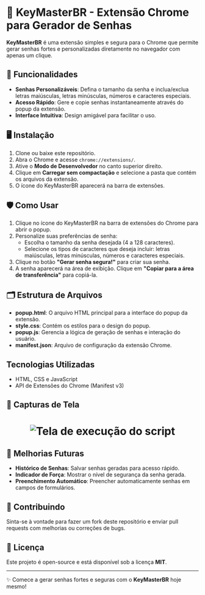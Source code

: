 # 🔐 KeyMasterBR - Extensão Chrome para Gerador de Senhas

**KeyMasterBR** é uma extensão simples e segura para o Chrome que permite gerar senhas fortes e personalizadas diretamente no navegador com apenas um clique.

## 🌟 Funcionalidades

- **Senhas Personalizáveis**: Defina o tamanho da senha e inclua/exclua letras maiúsculas, letras minúsculas, números e caracteres especiais.
- **Acesso Rápido**: Gere e copie senhas instantaneamente através do popup da extensão.
- **Interface Intuitiva**: Design amigável para facilitar o uso.

## 🖥️ Instalação

1. Clone ou baixe este repositório.
2. Abra o Chrome e acesse `chrome://extensions/`.
3. Ative o **Modo de Desenvolvedor** no canto superior direito.
4. Clique em **Carregar sem compactação** e selecione a pasta que contém os arquivos da extensão.
5. O ícone do KeyMasterBR aparecerá na barra de extensões.

## 🛡️ Como Usar

1. Clique no ícone do KeyMasterBR na barra de extensões do Chrome para abrir o popup.
2. Personalize suas preferências de senha:
   - Escolha o tamanho da senha desejada (4 a 128 caracteres).
   - Selecione os tipos de caracteres que deseja incluir: letras maiúsculas, letras minúsculas, números e caracteres especiais.
3. Clique no botão **"Gerar senha segura!"** para criar sua senha.
4. A senha aparecerá na área de exibição. Clique em **"Copiar para a área de transferência"** para copiá-la.

## 🗂️ Estrutura de Arquivos

- **popup.html**: O arquivo HTML principal para a interface do popup da extensão.
- **style.css**: Contém os estilos para o design do popup.
- **popup.js**: Gerencia a lógica de geração de senhas e interação do usuário.
- **manifest.json**: Arquivo de configuração da extensão Chrome.

## Tecnologias Utilizadas

- HTML, CSS e JavaScript
- API de Extensões do Chrome (Manifest v3)

## 📸 Capturas de Tela

<h1 align="center"> <img src="https://ik.imagekit.io/vby0qowiz/Screenshot_2.png?updatedAt=1738030495436" alt="Tela de execução do script"/> </h1>

## 🚀 Melhorias Futuras

- **Histórico de Senhas**: Salvar senhas geradas para acesso rápido.
- **Indicador de Força**: Mostrar o nível de segurança da senha gerada.
- **Preenchimento Automático**: Preencher automaticamente senhas em campos de formulários.

## 🤝 Contribuindo

Sinta-se à vontade para fazer um fork deste repositório e enviar pull requests com melhorias ou correções de bugs.

## 📜 Licença

Este projeto é open-source e está disponível sob a licença **MIT**.

---

✨ Comece a gerar senhas fortes e seguras com o **KeyMasterBR** hoje mesmo!
